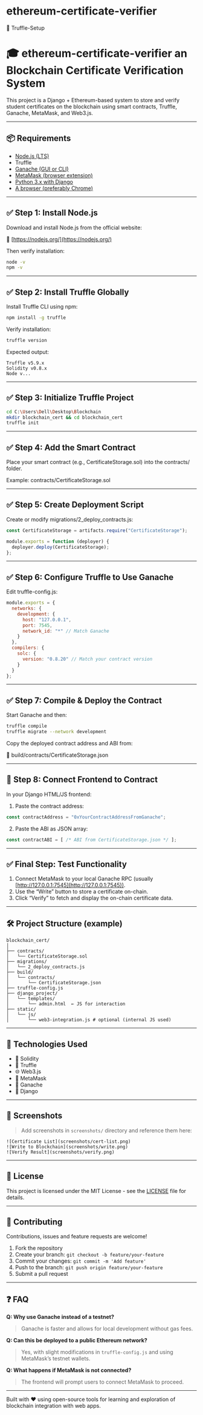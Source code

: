# ethereum-certificate-verifier

📝 Truffle-Setup

# 🎓 ethereum-certificate-verifier an Blockchain Certificate Verification System

&#x20;&#x20;

This project is a Django + Ethereum-based system to store and verify student certificates on the blockchain using smart contracts, Truffle, Ganache, MetaMask, and Web3.js.

---

## 📦 Requirements

* [Node.js (LTS)](https://nodejs.org/en/download)
* Truffle
* [Ganache (GUI or CLI)](https://archive.trufflesuite.com/ganache/)
* [MetaMask (browser extension)](https://metamask.io/download)
* [Python 3.x with Django](https://www.python.org/downloads/)
* [A browser (preferably Chrome)](https://www.google.com/chrome/what-you-make-of-it/)

---

## ✅ Step 1: Install Node.js

Download and install Node.js from the official website:

🔗 [https://nodejs.org/](https://nodejs.org/)

Then verify installation:

```bash
node -v
npm -v
```

---

## ✅ Step 2: Install Truffle Globally

Install Truffle CLI using npm:

```bash
npm install -g truffle
```

Verify installation:

```bash
truffle version
```

Expected output:

```
Truffle v5.9.x
Solidity v0.8.x
Node v...
```

---

## ✅ Step 3: Initialize Truffle Project

```bash
cd C:\Users\Dell\Desktop\Blockchain
mkdir blockchain_cert && cd blockchain_cert
truffle init
```

---

## ✅ Step 4: Add the Smart Contract

Place your smart contract (e.g., CertificateStorage.sol) into the contracts/ folder.

Example: contracts/CertificateStorage.sol

---

## ✅ Step 5: Create Deployment Script

Create or modify migrations/2\_deploy\_contracts.js:

```js
const CertificateStorage = artifacts.require("CertificateStorage");

module.exports = function (deployer) {
  deployer.deploy(CertificateStorage);
};
```

---

## ✅ Step 6: Configure Truffle to Use Ganache

Edit truffle-config.js:

```js
module.exports = {
  networks: {
    development: {
      host: "127.0.0.1",
      port: 7545,
      network_id: "*" // Match Ganache
    }
  },
  compilers: {
    solc: {
      version: "0.8.20" // Match your contract version
    }
  }
};
```

---

## ✅ Step 7: Compile & Deploy the Contract

Start Ganache and then:

```bash
truffle compile
truffle migrate --network development
```

Copy the deployed contract address and ABI from:

📂 build/contracts/CertificateStorage.json

---

## 🧠 Step 8: Connect Frontend to Contract

In your Django HTML/JS frontend:

1. Paste the contract address:

```js
const contractAddress = "0xYourContractAddressFromGanache";
```

2. Paste the ABI as JSON array:

```js
const contractABI = [ /* ABI from CertificateStorage.json */ ];
```

---

## ✅ Final Step: Test Functionality

1. Connect MetaMask to your local Ganache RPC (usually [http://127.0.0.1:7545](http://127.0.0.1:7545)).
2. Use the “Write” button to store a certificate on-chain.
3. Click “Verify” to fetch and display the on-chain certificate data.

---

## 🛠 Project Structure (example)

```
blockchain_cert/
│
├── contracts/
│   └── CertificateStorage.sol
├── migrations/
│   └── 2_deploy_contracts.js
├── build/
│   └── contracts/
│       └── CertificateStorage.json
├── truffle-config.js
├── django_project/
│   └── templates/
│       └── admin.html  ← JS for interaction
├── static/
│   └── js/
│       └── web3-integration.js # optional (internal JS used)
```

---

## 🧪 Technologies Used

* 🧱 Solidity
* 🧢 Truffle
* 🌐 Web3.js
* 🥊 MetaMask
* 💠 Ganache
* 🐍 Django

---

## 📸 Screenshots

> Add screenshots in `screenshots/` directory and reference them here:

```
![Certificate List](screenshots/cert-list.png)
![Write to Blockchain](screenshots/write.png)
![Verify Result](screenshots/verify.png)
```

---

## 📝 License

This project is licensed under the MIT License - see the [LICENSE](LICENSE) file for details.

---

## 🤝 Contributing

Contributions, issues and feature requests are welcome!

1. Fork the repository
2. Create your branch: `git checkout -b feature/your-feature`
3. Commit your changes: `git commit -m 'Add feature'`
4. Push to the branch: `git push origin feature/your-feature`
5. Submit a pull request

---

## ❓ FAQ

**Q: Why use Ganache instead of a testnet?**

> Ganache is faster and allows for local development without gas fees.

**Q: Can this be deployed to a public Ethereum network?**

> Yes, with slight modifications in `truffle-config.js` and using MetaMask’s testnet wallets.

**Q: What happens if MetaMask is not connected?**

> The frontend will prompt users to connect MetaMask to proceed.

---

Built with ❤️ using open-source tools for learning and exploration of blockchain integration with web apps.
